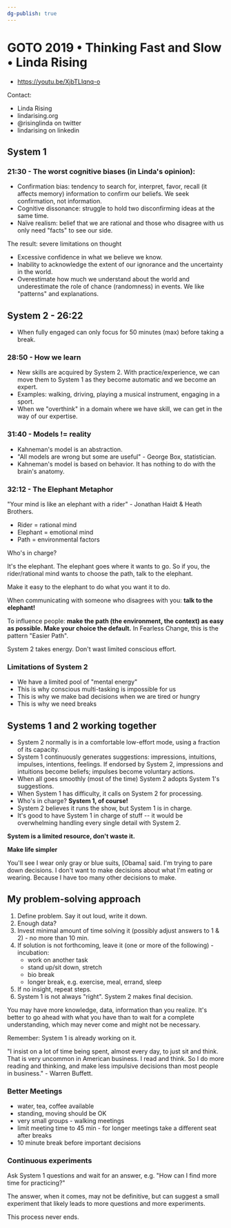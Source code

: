 ```yaml
---
dg-publish: true
---
```

# GOTO 2019 • Thinking Fast and Slow • Linda Rising

- <https://youtu.be/XjbTLIqnq-o>

Contact:

- Linda Rising
- lindarising.org
- @risinglinda on twitter
- lindarising on linkedin

## System 1

### 21:30 - The worst cognitive biases (in Linda's opinion):

- Confirmation bias: tendency to search for, interpret, favor, recall (it affects memory) information to confirm our beliefs. We seek confirmation, not information.
- Cognitive dissonance: struggle to hold two disconfirming ideas at the same time.
- Naïve realism: belief that we are rational and those who disagree with us only need "facts" to see our side.

The result: severe limitations on thought

- Excessive confidence in what we believe we know.
- Inability to acknowledge the extent of our ignorance and the uncertainty in the world.
- Overestimate how much we understand about the world and underestimate the role of chance (randomness) in events. We like "patterns" and explanations.


## System 2 - 26:22

- When fully engaged can only focus for 50 minutes (max) before taking a break.

### 28:50 - How we learn

- New skills are acquired by System 2. With practice/experience, we can move them to System 1 as they become automatic and we become an expert.
- Examples: walking, driving, playing a musical instrument, engaging in a sport.
- When we "overthink" in a domain where we have skill, we can get in the way of our expertise.


### 31:40 - Models != reality

- Kahneman's model is an abstraction.
- "All models are wrong but some are useful" - George Box, statistician.
- Kahneman's model is based on behavior. It has nothing to do with the brain's anatomy.

### 32:12 - The Elephant Metaphor

"Your mind is like an elephant with a rider" - Jonathan Haidt & Heath Brothers.

- Rider = rational mind
- Elephant = emotional mind
- Path = environmental factors

Who's in charge?

It's the elephant. The elephant goes where it wants to go. So if you, the rider/rational mind wants to choose the path, talk to the elephant.

Make it easy to the elephant to do what you want it to do.

When communicating with someone who disagrees with you: **talk to the elephant!**

To influence people: **make the path (the environment, the context) as easy as possible. Make your choice the default.** In Fearless Change, this is the pattern "Easier Path".

System 2 takes energy. Don't wast limited conscious effort.

### Limitations of System 2

- We have a limited pool of "mental energy"
- This is why conscious multi-tasking is impossible for us
- This is why we make bad decisions when we are tired or hungry
- This is why we need breaks


## Systems 1 and 2 working together

- System 2 normally is in a comfortable low-effort mode, using a fraction of its capacity.
- System 1 continuously generates suggestions: impressions, intuitions, impulses, intentions, feelings. If endorsed by System 2, impressions and intuitions become beliefs; impulses become voluntary actions.
- When all goes smoothly (most of the time) System 2 adopts System 1's suggestions.
- When System 1 has difficulty, it calls on System 2 for processing.
- Who's in charge? **System 1, of course!**
- System 2 believes it runs the show, but System 1 is in charge.
- It's good to have System 1 in charge of stuff -- it would be overwhelming handling every single detail with System 2.

__**System is a limited resource, don't waste it.**__


**Make life simpler**

You'll see I wear only gray or blue suits, [Obama] said. I'm trying to pare down decisions. I don't want to make decisions about what I'm eating or wearing. Because I have too many other decisions to make.


## My problem-solving approach

1. Define problem. Say it out loud, write it down.
2. Enough data?
3. Invest minimal amount of time solving it (possibly adjust answers to 1 & 2) - no more than 10 min.
4. If solution is not forthcoming, leave it (one or more of the following) - incubation:
    - work on another task
    - stand up/sit down, stretch
    - bio break
    - longer break, e.g. exercise, meal, errand, sleep
5. If no insight, repeat steps.
6. System 1 is not always "right". System 2 makes final decision.

You may have more knowledge, data, information than you realize. It's better to go ahead with what you have than to wait for a complete understanding, which may never come and might not be necessary.

Remember: System 1 is already working on it.

"I insist on a lot of time being spent, almost every day, to just sit and think. That is very uncommon in American business. I read and think. So I do more reading and thinking, and make less impulsive decisions than most people in business." - Warren Buffett.


### Better Meetings

- water, tea, coffee available
- standing, moving should be OK
- very small groups - walking meetings
- limit meeting time to 45 min - for longer meetings take a different seat after breaks
- 10 minute break before important decisions


### Continuous experiments

Ask System 1 questions and wait for an answer, e.g. "How can I find more time for practicing?"

The answer, when it comes, may not be definitive, but can suggest a small experiment that likely leads to more questions and more experiments.

This process never ends.




